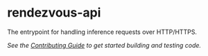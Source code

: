 # rendezvous-api

The entrypoint for handling inference requests over HTTP/HTTPS.

*See the [Contributing Guide](../../CONTRIBUTING.md) to get started building and testing code.*